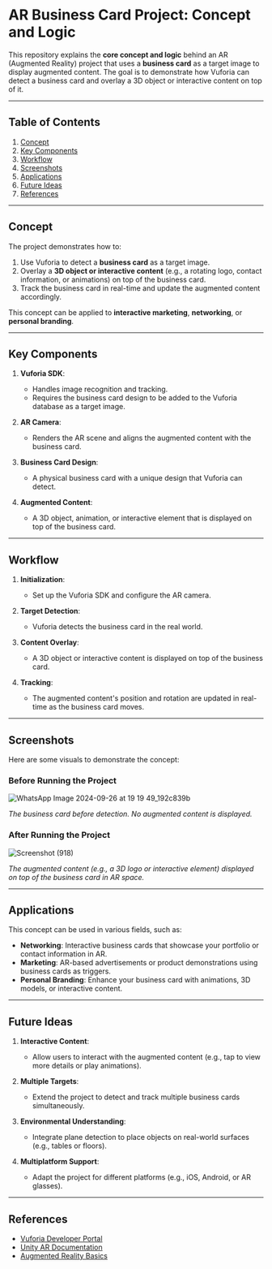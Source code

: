 # AR Business Card Project: Concept and Logic

This repository explains the **core concept and logic** behind an AR (Augmented Reality) project that uses a **business card** as a target image to display augmented content. The goal is to demonstrate how Vuforia can detect a business card and overlay a 3D object or interactive content on top of it.

---

## Table of Contents
1. [Concept](#concept)
2. [Key Components](#key-components)
3. [Workflow](#workflow)
4. [Screenshots](#screenshots)
5. [Applications](#applications)
6. [Future Ideas](#future-ideas)
7. [References](#references)

---

## Concept
The project demonstrates how to:
1. Use Vuforia to detect a **business card** as a target image.
2. Overlay a **3D object or interactive content** (e.g., a rotating logo, contact information, or animations) on top of the business card.
3. Track the business card in real-time and update the augmented content accordingly.

This concept can be applied to **interactive marketing**, **networking**, or **personal branding**.

---

## Key Components
1. **Vuforia SDK**:
   - Handles image recognition and tracking.
   - Requires the business card design to be added to the Vuforia database as a target image.

2. **AR Camera**:
   - Renders the AR scene and aligns the augmented content with the business card.

3. **Business Card Design**:
   - A physical business card with a unique design that Vuforia can detect.

4. **Augmented Content**:
   - A 3D object, animation, or interactive element that is displayed on top of the business card.

---

## Workflow
1. **Initialization**:
   - Set up the Vuforia SDK and configure the AR camera.

2. **Target Detection**:
   - Vuforia detects the business card in the real world.

3. **Content Overlay**:
   - A 3D object or interactive content is displayed on top of the business card.

4. **Tracking**:
   - The augmented content's position and rotation are updated in real-time as the business card moves.

---

## Screenshots
Here are some visuals to demonstrate the concept:

### Before Running the Project
![WhatsApp Image 2024-09-26 at 19 19 49_192c839b](https://github.com/user-attachments/assets/2e85abae-8e0f-438a-8f5d-df2cab1b27e1)


*The business card before detection. No augmented content is displayed.*

### After Running the Project
![Screenshot (918)](https://github.com/user-attachments/assets/5712a126-11d6-4b49-b189-5d85004d6014)

*The augmented content (e.g., a 3D logo or interactive element) displayed on top of the business card in AR space.*

---

## Applications
This concept can be used in various fields, such as:
- **Networking**: Interactive business cards that showcase your portfolio or contact information in AR.
- **Marketing**: AR-based advertisements or product demonstrations using business cards as triggers.
- **Personal Branding**: Enhance your business card with animations, 3D models, or interactive content.

---

## Future Ideas
1. **Interactive Content**:
   - Allow users to interact with the augmented content (e.g., tap to view more details or play animations).

2. **Multiple Targets**:
   - Extend the project to detect and track multiple business cards simultaneously.

3. **Environmental Understanding**:
   - Integrate plane detection to place objects on real-world surfaces (e.g., tables or floors).

4. **Multiplatform Support**:
   - Adapt the project for different platforms (e.g., iOS, Android, or AR glasses).

---

## References
- [Vuforia Developer Portal](https://developer.vuforia.com/)
- [Unity AR Documentation](https://docs.unity3d.com/Manual/AR.html)
- [Augmented Reality Basics](https://en.wikipedia.org/wiki/Augmented_reality)


